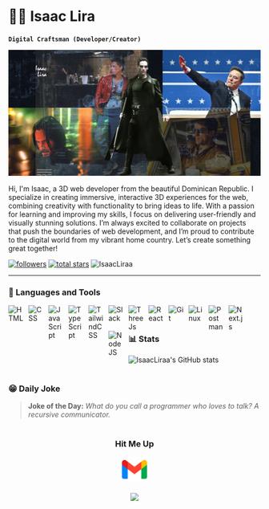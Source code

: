  # 🏄‍♂️ Isaac Lira

**`Digital Craftsman (Developer/Creator)`**

![IsaacLiraa Banner Image](./banner.png)

Hi, I'm Isaac, a 3D web developer from the beautiful Dominican Republic. I specialize in creating immersive, interactive 3D experiences for the web, combining creativity with functionality to bring ideas to life. With a passion for learning and improving my skills, I focus on delivering user-friendly and visually stunning solutions. I’m always excited to collaborate on projects that push the boundaries of web development, and I’m proud to contribute to the digital world from my vibrant home country. Let’s create something great together!
   <p align="left">
      <a href="https://github.com/IsaacLiraa?tab=followers">
         <img alt="followers" title="Follow me on Github" src="https://custom-icon-badges.demolab.com/github/followers/IsaacLiraa?color=236ad3&labelColor=1155ba&style=for-the-badge&logo=person-add&label=Follow&logoColor=white"/></a>
      <a href="https://github.com/IsaacLiraa?tab=repositories&sort=stargazers">
         <img alt="total stars" title="Total stars on GitHub" src="https://custom-icon-badges.demolab.com/github/stars/IsaacLiraa?color=55960c&style=for-the-badge&labelColor=488207&logo=star"/></a>
       <a align="left">
         <img src="https://komarev.com/ghpvc/?username=IsaacLira&label=Profile%20views&color=770677&style=for-the-badge&logo=star" alt="IsaacLiraa" style="padding-right:20px;" />
       </a>
   </p>

---

### 🧰 Languages and Tools


<img align="left" alt="HTML" width="30px" style="padding-right:10px;" src="https://cdn.jsdelivr.net/gh/devicons/devicon/icons/html5/html5-plain.svg" />
<img align="left" alt="CSS" width="30px" style="padding-right:10px;" src="https://cdn.jsdelivr.net/gh/devicons/devicon/icons/css3/css3-plain.svg" />
<img align="left" alt="JavaScript" width="30px" style="padding-right:10px;" src="https://cdn.jsdelivr.net/gh/devicons/devicon/icons/javascript/javascript-plain.svg" />
<img align="left" alt="TypeScript" width="30px" style="padding-right:10px;" src="https://cdn.jsdelivr.net/gh/devicons/devicon/icons/typescript/typescript-plain.svg" />
<img align="left" alt="TailwindCSS" width="30px" style="padding-right:10px;" src="https://cdn.jsdelivr.net/gh/devicons/devicon@latest/icons/tailwindcss/tailwindcss-original.svg" />
<img align="left" alt="Slack" width="30px" style="padding-right:10px;" src="https://cdn.jsdelivr.net/gh/devicons/devicon@latest/icons/slack/slack-original.svg" />
<img align="left" alt="ThreeJs" width="30px" style="padding-right:10px;" src="https://cdn.jsdelivr.net/gh/devicons/devicon@latest/icons/threejs/threejs-original.svg" />
<img align="left" alt="React" width="30px" style="padding-right:10px;" src="https://cdn.jsdelivr.net/gh/devicons/devicon/icons/react/react-original.svg" />
<img align="left" alt="Git" width="30px" style="padding-right:10px;" src="https://cdn.jsdelivr.net/gh/devicons/devicon/icons/git/git-original.svg" />
<img align="left" alt="Linux" width="30px" style="padding-right:10px;" src="https://cdn.jsdelivr.net/gh/devicons/devicon/icons/linux/linux-original.svg" />
<img align="left" alt="Postman" width="30px" style="padding-right:10px;" src="https://cdn.jsdelivr.net/gh/devicons/devicon@latest/icons/postman/postman-original.svg" />        
<img align="left" alt="Next.js" width="30px" style="padding-right:10px;" src="https://cdn.jsdelivr.net/gh/devicons/devicon@latest/icons/nextjs/nextjs-original.svg" />
<img align="left" alt="NodeJS" width="30px" style="padding-right:10px;" src="https://cdn.jsdelivr.net/gh/devicons/devicon/icons/nodejs/nodejs-original.svg" />
<br />

#
<!--Github stats Table--> 
### 📊 Stats

![IsaacLiraa's GitHub stats](https://github-readme-stats.vercel.app/api?username=IsaacLiraa&show_icons=true&theme=vue)

#

<!--STARTS_HERE_QUOTE_CARD-->
### 😁 Daily Joke

> **Joke of the Day:**
> _What do you call a programmer who loves to talk? A recursive communicator._

<!--ENDS_HERE_QUOTE_CARD-->

#
<!--Contact Section--> 
<h3 align="center">Hit Me Up</h3> 
<div align="center">
<a style="text-decoration:none;" href="mailto:instancememo@gmail.com" target="_blank">
<img src="./gmail.png" width=50 height=50 alt="instancememo@gmail.com" style="margin-bottom: 5px;" />
</a>
</div>

<!--Footer--> 
<p align="center">
  <img src="https://capsule-render.vercel.app/api?type=waving&color=gradient&height=65&section=footer"/>
</p>
